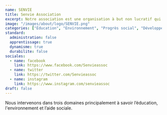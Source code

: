 ```yaml
---
name: SENVIE
title: Senvie Association
excerpt: Notre association est une organisation à but non lucratif qui a pour mission d’améliorer les conditions de vie des communautés.
image: "/images/about/logo/SENVIE.png"
categories: ["Éducation", "Environnement", "Progrès social", "Développement communautaire"]
standard:
  administration: false
  apprentissage: true
  dynamisme: true
  durabilite: false
sociales:
  - name: facebook
    link: https://www.facebook.com/Senvieassoc
  - name: twitter
    link: https://twitter.com/Senvieassoc
  - name: instagram
    link: https://www.instagram.com/senvieassoc
draft: false
---
```


Nous intervenons dans trois domaines principalement à savoir l’éducation, l'environnement et l’aide sociale.